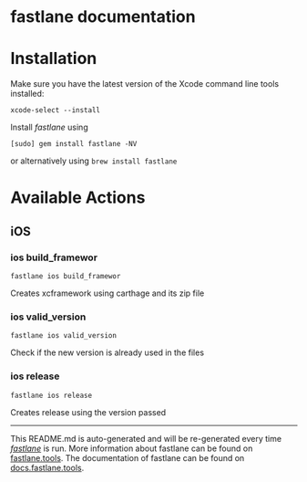 fastlane documentation
================
# Installation

Make sure you have the latest version of the Xcode command line tools installed:

```
xcode-select --install
```

Install _fastlane_ using
```
[sudo] gem install fastlane -NV
```
or alternatively using `brew install fastlane`

# Available Actions
## iOS
### ios build_framewor
```
fastlane ios build_framewor
```
Creates xcframework using carthage and its zip file
### ios valid_version
```
fastlane ios valid_version
```
Check if the new version is already used in the files
### ios release
```
fastlane ios release
```
Creates release using the version passed

----

This README.md is auto-generated and will be re-generated every time [_fastlane_](https://fastlane.tools) is run.
More information about fastlane can be found on [fastlane.tools](https://fastlane.tools).
The documentation of fastlane can be found on [docs.fastlane.tools](https://docs.fastlane.tools).
